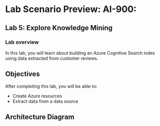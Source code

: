 # Lab Scenario Preview: AI-900: 

## Lab 5: Explore Knowledge Mining

### Lab overview

In this lab, you will learn about building an Azure Cognitive Search index using data extracted from customer reviews.

## Objectives
  
After completing this lab, you will be able to:

- Create Azure resources
- Extract data from a data source

## Architecture Diagram
